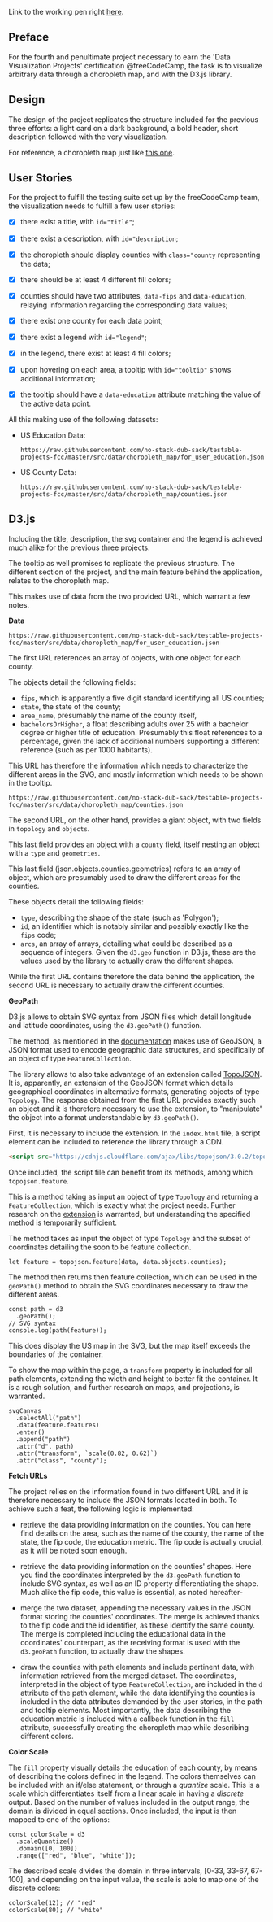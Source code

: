 Link to the working pen right [here](https://codepen.io/borntofrappe/full/RBdrPG/).

## Preface

For the fourth and penultimate project necessary to earn the 'Data Visualization Projects' certification @freeCodeCamp, the task is to visualize arbitrary data through a choropleth map, and with the D3.js library.

## Design

The design of the project replicates the structure included for the previous three efforts: a light card on a dark background, a bold header, short description followed with the very visualization.

For reference, a choropleth map just like [this one](https://codepen.io/freeCodeCamp/full/EZKqza).

## User Stories

For the project to fulfill the testing suite set up by the freeCodeCamp team, the visualization needs to fulfill a few user stories:

- [x] there exist a title, with `id="title"`;

- [x] there exist a description, with `id="description`;

- [x] the choropleth should display counties with `class="county` representing the data;

- [x] there should be at least 4 different fill colors;

- [x] counties should have two attributes, `data-fips` and `data-education`, relaying information regarding the corresponding data values;

- [x] there exist one county for each data point;

- [x] there exist a legend with `id="legend"`;

- [x] in the legend, there exist at least 4 fill colors;

- [x] upon hovering on each area, a tooltip with `id="tooltip"` shows additional information;

- [x] the tooltip should have a `data-education` attribute matching the value of the active data point.

All this making use of the following datasets:

- US Education Data:

  ```code
  https://raw.githubusercontent.com/no-stack-dub-sack/testable-projects-fcc/master/src/data/choropleth_map/for_user_education.json
  ```

- US County Data:

  ```code
  https://raw.githubusercontent.com/no-stack-dub-sack/testable-projects-fcc/master/src/data/choropleth_map/counties.json
  ```

## D3.js

Including the title, description, the svg container and the legend is achieved much alike for the previous three projects.

The tooltip as well promises to replicate the previous structure. The different section of the project, and the main feature behind the application, relates to the choropleth map.

This makes use of data from the two provided URL, which warrant a few notes.

**Data**

```code
https://raw.githubusercontent.com/no-stack-dub-sack/testable-projects-fcc/master/src/data/choropleth_map/for_user_education.json
```

The first URL references an array of objects, with one object for each county.

The objects detail the following fields:

- `fips`, which is apparently a five digit standard identifying all US counties;
- `state`, the state of the county;
- `area_name`, presumably the name of the county itself,
- `bachelorsOrHigher`, a float describing adults over 25 with a bachelor degree or higher title of education. Presumably this float references to a percentage, given the lack of additional numbers supporting a different reference (such as per 1000 habitants).

This URL has therefore the information which needs to characterize the different areas in the SVG, and mostly information which needs to be shown in the tooltip.

```code
https://raw.githubusercontent.com/no-stack-dub-sack/testable-projects-fcc/master/src/data/choropleth_map/counties.json
```

The second URL, on the other hand, provides a giant object, with two fields in `topology` and `objects`.

This last field provides an object with a `county` field, itself nesting an object with a `type` and `geometries`.

This last field (json.objects.counties.geometries) refers to an array of object, which are presumably used to draw the different areas for the counties.

These objects detail the following fields:

- `type`, describing the shape of the state (such as 'Polygon');
- `id`, an identifier which is notably similar and possibly exactly like the `fips` code;
- `arcs`, an array of arrays, detailing what could be described as a sequence of integers. Given the `d3.geo` function in D3.js, these are the values used by the library to actually draw the different shapes.

While the first URL contains therefore the data behind the application, the second URL is necessary to actually draw the different counties.

**GeoPath**

D3.js allows to obtain SVG syntax from JSON files which detail longitude and latitude coordinates, using the `d3.geoPath()` function.

The method, as mentioned in the [documentation](https://github.com/d3/d3-geo#d3-geo) makes use of GeoJSON, a JSON format used to encode geographic data structures, and specifically of an object of type `FeatureCollection`.

The library allows to also take advantage of an extension called [TopoJSON](https://github.com/topojson/topojson). It is, apparently, an extension of the GeoJSON format which details geographical coordinates in alternative formats, generating objects of type `Topology`. The response obtained from the first URL provides exactly such an object and it is therefore necessary to use the extension, to "manipulate" the object into a format understandable by `d3.geoPath()`.

First, it is necessary to include the extension. In the `index.html` file, a script element can be included to reference the library through a CDN.

```HTML
<script src="https://cdnjs.cloudflare.com/ajax/libs/topojson/3.0.2/topojson.min.js"></script>
```

Once included, the script file can benefit from its methods, among which `topojson.feature`.

This is a method taking as input an object of type `Topology` and returning a `FeatureCollection`, which is exactly what the project needs. Further research on the [extension](https://github.com/topojson/topojson) is warranted, but understanding the specified method is temporarily sufficient.

The method takes as input the object of type `Topology` and the subset of coordinates detailing the soon to be feature collection.

```JS
let feature = topojson.feature(data, data.objects.counties);
```

The method then returns then feature collection, which can be used in the `geoPath()` method to obtain the SVG coordinates necessary to draw the different areas.

```JS
const path = d3
  .geoPath();
// SVG syntax
console.log(path(feature));
```

This does display the US map in the SVG, but the map itself exceeds the boundaries of the container.

To show the map within the page, a `transform` property is included for all path elements, extending the width and height to better fit the container. It is a rough solution, and further research on maps, and projections, is warranted.

```JS
svgCanvas
  .selectAll("path")
  .data(feature.features)
  .enter()
  .append("path")
  .attr("d", path)
  .attr("transform", `scale(0.82, 0.62)`)
  .attr("class", "county");
```

**Fetch URLs**

The project relies on the information found in two different URL and it is therefore necessary to include the JSON formats located in both. To achieve such a feat, the following logic is implemented:

- retrieve the data providing information on the counties. You can here find details on the area, such as the name of the county, the name of the state, the fip code, the education metric. The fip code is actually crucial, as it will be noted soon enough.

- retrieve the data providing information on the counties' shapes. Here you find the coordinates interpreted by the `d3.geoPath` function to include SVG syntax, as well as an ID property differentiating the shape. Much alike the fip code, this value is essential, as noted hereafter-

- merge the two dataset, appending the necessary values in the JSON format storing the counties' coordinates. The merge is achieved thanks to the fip code and the id identifier, as these identify the same county. The merge is completed including the educational data in the coordinates' counterpart, as the receiving format is used with the `d3.geoPath` function, to actually draw the shapes.

- draw the counties with path elements and include pertinent data, with information retrieved from the merged dataset. The coordinates, interpreted in the object of type `FeatureCollection`, are included in the `d` attribute of the path element, while the data identifying the counties is included in the data attributes demanded by the user stories, in the path and tooltip elements. Most importantly, the data describing the education metric is included with a callback function in the `fill` attribute, successfully creating the choropleth map while describing different colors.

**Color Scale**

The `fill` property visually details the education of each county, by means of describing the colors defined in the legend. The colors themselves can be included with an if/else statement, or through a _quantize_ scale. This is a scale which differentiates itself from a linear scale in having a _discrete_ output. Based on the number of values included in the output range, the domain is divided in equal sections. Once included, the input is then mapped to one of the options:

```JS
const colorScale = d3
  .scaleQuantize()
  .domain([0, 100])
  .range(["red", "blue", "white"]);
```

The described scale divides the domain in three intervals, [0-33, 33-67, 67-100], and depending on the input value, the scale is able to map one of the discrete colors:

```JS
colorScale(12); // "red"
colorScale(80); // "white"
```
